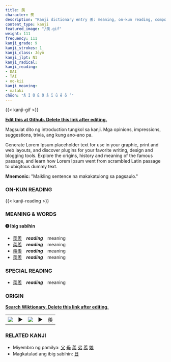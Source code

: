 ```yaml
---
title: 羨
character: 羨
description: "Kanji dictionary entry 羨: meaning, on-kun reading, compounds, origin, related kanji"
content_type: kanji
featured_image: "/羨.gif"
weight: 111
frequency: 111
kanji_grade: 9
kanji_strokes: 1
kanji_class: Jōyō
kanji_jlpt: N1
kanji_radical: 
kanji_reading: 
- DAI
- TAI
- oo-kii
kanji_meaning:
- malaki
chōon: "Ā Ī Ū Ē Ō ā ī ū ē ō ’"
---
```

[//]: # (Don't edit the line below. Kanji animated GIF code is automatically generated.)
{{< kanji-gif >}}

[//]: # (Edit below this line.)

**[Edit this at Github. Delete this link after editing.](https://github.com/tim0g/tim/tree/main/content/kanji/羨/index.md)**

Magsulat dito ng introduction tungkol sa kanji. Mga opinions, impressions, suggestions, trivia, ang kung ano-ano pa.

Generate Lorem Ipsum placeholder text for use in your graphic, print and web layouts, and discover plugins for your favorite writing, design and blogging tools. Explore the origins, history and meaning of the famous passage, and learn how Lorem Ipsum went from scrambled Latin passage to ubiqitous dummy text.
 
**Mnemonic:** "Maikling sentence na makakatulong sa pagsaulo."

### ON-KUN READING

[//]: # (Don't edit the line below. ON-KUN READING code is automatically generated.)
{{< kanji-reading >}}

### MEANING & WORDS

#### ➊ **Ibig sabihin**
  - [羨](../羨)[羨](../羨)　***reading***　meaning
  - [羨](../羨)[羨](../羨)　***reading***　meaning
  - [羨](../羨)[羨](../羨)　***reading***　meaning
  - [羨](../羨)[羨](../羨)　***reading***　meaning

### SPECIAL READING
  - [羨](../羨)[羨](../羨)　***reading***　meaning

### ORIGIN

**[Search Wiktionary. Delete this link after editing.](https://wiktionary.org/wiki/羨)**
<table class="kanji-table"><tr><td>
<img src="60px-羨-bronze.svg.png">
</td><td>▶</td><td>
<img src="60px-羨-oracle.svg.png">
</td><td>▶</td>
<td class="kanji-origin">羨</td>
</tr></table>

### RELATED KANJI
- Miyembro ng pamilya: [父](../父) [母](../母) [羨](../羨) [弟](../弟) [羨](../羨) [娘](../娘)
- Magkatulad ang ibig sabihin: [日](../日)
